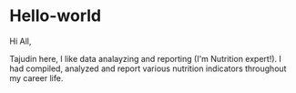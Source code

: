 # Hello-world

Hi All,

Tajudin here, I like data analayzing and reporting (I'm Nutrition expert!).
I had compiled, analyzed and report various nutrition indicators throughout my career life.
